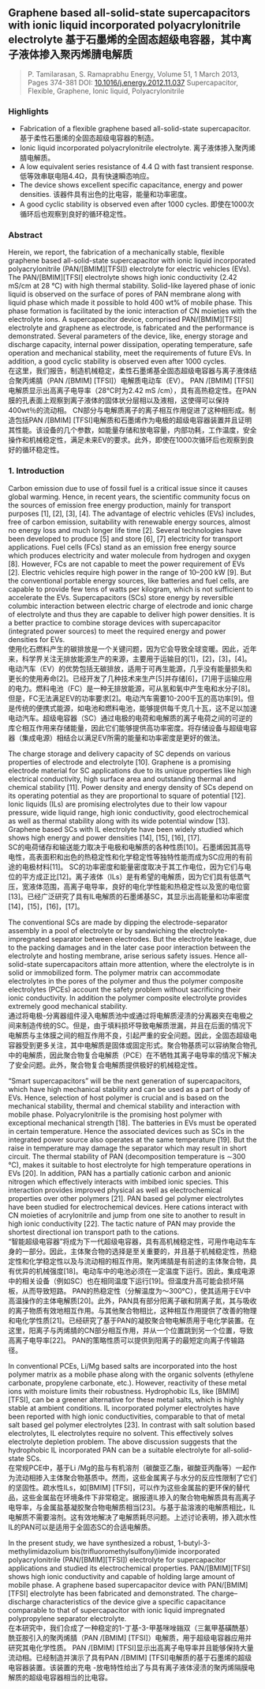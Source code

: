 ## Graphene based all-solid-state supercapacitors with ionic liquid incorporated polyacrylonitrile electrolyte 基于石墨烯的全固态超级电容器，其中离子液体掺入聚丙烯腈电解质

> P. Tamilarasan, S. Ramaprabhu
> Energy, Volume 51, 1 March 2013, Pages 374-381
> DOI: [10.1016/j.energy.2012.11.037](https://10.1016/j.energy.2012.11.037)
> Supercapacitor, Flexible, Graphene, Ionic liquid, Polyacrylonitrile

### Highlights
- Fabrication of a flexible graphene based all-solid-state supercapacitor. 基于柔性石墨烯的全固态超级电容器的制造。
- Ionic liquid incorporated polyacrylonitrile electrolyte. 离子液体掺入聚丙烯腈电解质。
- A low equivalent series resistance of 4.4 Ω with fast transient response. 低等效串联电阻4.4Ω，具有快速瞬态响应。
- The device shows excellent specific capacitance, energy and power densities. 该器件具有出色的比电容，能量和功率密度。
- A good cyclic stability is observed even after 1000 cycles. 即使在1000次循环后也观察到良好的循环稳定性。

### Abstract
Herein, we report, the fabrication of a mechanically stable, flexible graphene based all-solid-state supercapacitor with ionic liquid incorporated polyacrylonitrile (PAN/[BMIM][TFSI]) electrolyte for electric vehicles (EVs). The PAN/[BMIM][TFSI] electrolyte shows high ionic conductivity (2.42 mS/cm at 28 °C) with high thermal stability. Solid-like layered phase of ionic liquid is observed on the surface of pores of PAN membrane along with liquid phase which made it possible to hold 400 wt% of mobile phase. This phase formation is facilitated by the ionic interaction of CN moieties with the electrolyte ions. A supercapacitor device, comprised PAN/[BMIM][TFSI] electrolyte and graphene as electrode, is fabricated and the performance is demonstrated. Several parameters of the device, like, energy storage and discharge capacity, internal power dissipation, operating temperature, safe operation and mechanical stability, meet the requirements of future EVs. In addition, a good cyclic stability is observed even after 1000 cycles.  
在这里，我们报告，制造机械稳定，柔性石墨烯基全固态超级电容器与离子液体结合聚丙烯腈（PAN /[BMIM] [TFSI]）电解质电动车（EV）。 PAN /[BMIM] [TFSI]电解质显示出高离子电导率（28℃时为2.42 mS /cm），具有高热稳定性。在PAN膜的孔表面上观察到离子液体的固体状分层相以及液相，这使得可以保持400wt％的流动相。 CN部分与电解质离子的离子相互作用促进了这种相形成。制造包括PAN /[BMIM] [TFSI]电解质和石墨烯作为电极的超级电容器装置并且证明其性能。该设备的几个参数，如能量存储和放电容量，内部功耗，工作温度，安全操作和机械稳定性，满足未来EV的要求。此外，即使在1000次循环后也观察到良好的循环稳定性。

### 1. Introduction
Carbon emission due to use of fossil fuel is a critical issue since it causes global warming. Hence, in recent years, the scientific community focus on the sources of emission free energy production, mainly for transport purposes [1], [2], [3], [4]. The advantage of electric vehicles (EVs) includes, free of carbon emission, suitability with renewable energy sources, almost no energy loss and much longer life time [2]. Several technologies have been developed to produce [5] and store [6], [7] electricity for transport applications. Fuel cells (FCs) stand as an emission free energy source which produces electricity and water molecule from hydrogen and oxygen [8]. However, FCs are not capable to meet the power requirement of EVs [2]. Electric vehicles require high power in the range of 10–200 kW [9]. But the conventional portable energy sources, like batteries and fuel cells, are capable to provide few tens of watts per kilogram, which is not sufficient to accelerate the EVs. Supercapacitors (SCs) store energy by reversible columbic interaction between electric charge of electrode and ionic charge of electrolyte and thus they are capable to deliver high power densities. It is a better practice to combine storage devices with supercapacitor (integrated power sources) to meet the required energy and power densities for EVs.  
使用化石燃料产生的碳排放是一个关键问题，因为它会导致全球变暖。因此，近年来，科学界关注无排放能源生产的来源，主要用于运输目的[1]，[2]，[3]，[4]。电动汽车（EV）的优势包括无碳排放，适用于可再生能源，几乎没有能量损失和更长的使用寿命[2]。已经开发了几种技术来生产[5]并存储[6]，[7]用于运输应用的电力。燃料电池（FC）是一种无排放能源，可从氢和氧中产生电和水分子[8]。但是，FC无法满足EV的功率要求[2]。电动汽车需要10-200千瓦的高功率[9]。但是传统的便携式能源，如电池和燃料电池，能够提供每千克几十瓦，这不足以加速电动汽车。超级电容器（SC）通过电极的电荷和电解质的离子电荷之间的可逆的库仑相互作用来存储能量，因此它们能够提供高功率密度。将存储设备与超级电容器（集成电源）相结合以满足EV所需的能量和功率密度是更好的做法。

The charge storage and delivery capacity of SC depends on various properties of electrode and electrolyte [10]. Graphene is a promising electrode material for SC applications due to its unique properties like high electrical conductivity, high surface area and outstanding thermal and chemical stability [11]. Power density and energy density of SCs depend on its operating potential as they are proportional to square of potential [12]. Ionic liquids (ILs) are promising electrolytes due to their low vapour pressure, wide liquid range, high ionic conductivity, good electrochemical as well as thermal stability along with its wide potential window [13]. Graphene based SCs with IL electrolyte have been widely studied which shows high energy and power densities [14], [15], [16], [17].  
SC的电荷储存和输送能力取决于电极和电解质的各种性质[10]。石墨烯因其高导电性，高表面积和出色的热稳定性和化学稳定性等独特性能而成为SC应用的有前途的电极材料[11]。 SC的功率密度和能量密度取决于其工作电位，因为它们与电位的平方成正比[12]。离子液体（ILs）是有希望的电解质，因为它们具有低蒸气压，宽液体范围，高离子电导率，良好的电化学性能和热稳定性以及宽的电位窗[13]。已经广泛研究了具有IL电解质的石墨烯基SC，其显示出高能量和功率密度[14]，[15]，[16]，[17]。

The conventional SCs are made by dipping the electrode-separator assembly in a pool of electrolyte or by sandwiching the electrolyte-impregnated separator between electrodes. But the electrolyte leakage, due to the packing damages and in the later case poor interaction between the electrolyte and hosting membrane, arise serious safety issues. Hence all-solid-state supercapacitors attain more attention, where the electrolyte is in solid or immobilized form. The polymer matrix can accommodate electrolytes in the pores of the polymer and thus the polymer composite electrolytes (PCEs) account the safety problem without sacrificing their ionic conductivity. In addition the polymer composite electrolyte provides extremely good mechanical stability.  
通过将电极-分离器组件浸入电解质池中或通过将电解质浸渍的分离器夹在电极之间来制造传统的SC。但是，由于填料损坏导致电解质泄漏，并且在后面的情况下电解质与主体膜之间的相互作用不良，引起严重的安全问题。因此，全固态超级电容器受到更多关注，其中电解质是固体或固定形式。聚合物基质可以容纳聚合物孔中的电解质，因此聚合物复合电解质（PCE）在不牺牲其离子电导率的情况下解决了安全问题。此外，聚合物复合电解质提供极好的机械稳定性。

“Smart supercapacitors” will be the next generation of supercapacitors, which have high mechanical stability and can be used as a part of body of EVs. Hence, selection of host polymer is crucial and is based on the mechanical stability, thermal and chemical stability and interaction with mobile phase. Polyacrylonitrile is the promising host polymer with exceptional mechanical strength [18]. The batteries in EVs must be operated in certain temperature. Hence the associated devices such as SCs in the integrated power source also operates at the same temperature [19]. But the raise in temperature may damage the separator which may result in short circuit. The thermal stability of PAN (decomposition temperature is ∼300 °C), makes it suitable to host electrolyte for high temperature operations in EVs [20]. In addition, PAN has a partially cationic carbon and anionic nitrogen which effectively interacts with imbibed ionic species. This interaction provides improved physical as well as electrochemical properties over other polymers [21]. PAN based gel polymer electrolytes have been studied for electrochemical devices. Here cations interact with CN moieties of acrylonitrile and jump from one site to another to result in high ionic conductivity [22]. The tactic nature of PAN may provide the shortest directional ion transport path to the cations.  
“智能超级电容器”将成为下一代超级电容器，具有高机械稳定性，可用作电动车车身的一部分。因此，主体聚合物的选择是至关重要的，并且基于机械稳定性，热稳定性和化学稳定性以及与流动相的相互作用。聚丙烯腈是有前途的主体聚合物，具有优异的机械强度[18]。电动车中的电池必须在一定温度下运行。因此，集成电源中的相关设备（例如SC）也在相同温度下运行[19]。但温度升高可能会损坏隔板，从而导致短路。 PAN的热稳定性（分解温度为〜300°C），使其适用于EV中高温操作的主体电解质[20]。此外，PAN具有部分阳离子碳和阴离子氮，其与吸收的离子物质有效地相互作用。与其他聚合物相比，这种相互作用提供了改善的物理和电化学性质[21]。已经研究了基于PAN的凝胶聚合物电解质用于电化学装置。在这里，阳离子与丙烯腈的CN部分相互作用，并从一个位置跳到另一个位置，导致高离子电导率[22]。 PAN的策略性质可以提供到阳离子的最短定向离子传输路径。

In conventional PCEs, Li/Mg based salts are incorporated into the host polymer matrix as a mobile phase along with the organic solvents (ethylene carbonate, propylene carbonate, etc.). However, reactivity of these metal ions with moisture limits their robustness. Hydrophobic ILs, like [BMIM][TFSI], can be a greener alternative for these metal salts, which is highly stable at ambient conditions. IL incorporated polymer electrolytes have been reported with high ionic conductivities, comparable to that of metal salt based gel polymer electrolytes [23]. In contrast with salt solution based electrolytes, IL electrolytes require no solvent. This effectively solves electrolyte depletion problem. The above discussion suggests that the hydrophobic IL incorporated PAN can be a suitable electrolyte for all-solid-state SCs.  
在常规PCE中，基于Li /Mg的盐与有机溶剂（碳酸亚乙酯，碳酸亚丙酯等）一起作为流动相掺入主体聚合物基质中。然而，这些金属离子与水分的反应性限制了它们的坚固性。疏水性ILs，如[BMIM] [TFSI]，可以作为这些金属盐的更环保的替代品，这些金属盐在环境条件下非常稳定。据报道IL掺入的聚合物电解质具有高离子电导率，与金属盐基凝胶聚合物电解质相当[23]。与基于盐溶液的电解质相比，IL电解质不需要溶剂。这有效地解决了电解质耗尽问题。上述讨论表明，掺入疏水性IL的PAN可以是适用于全固态SC的合适电解质。

In the present study, we have synthesized a robust, 1-butyl-3-methylimidazolium bis(trifluoromethylsulfonyl)imide incorporated polyacrylonitrile (PAN/[BMIM][TFSI]) electrolyte for supercapacitor applications and studied its electrochemical properties. PAN/[BMIM][TFSI] shows high ionic conductivity and capable of holding large amount of mobile phase. A graphene based supercapacitor device with PAN/[BMIM][TFSI] electrolyte has been fabricated and demonstrated. The charge–discharge characteristics of the device give a specific capacitance comparable to that of supercapacitor with ionic liquid impregnated polypropylene separator electrolyte.  
在本研究中，我们合成了一种稳定的1-丁基-3-甲基咪唑鎓双（三氟甲基磺酰基）酰亚胺引入的聚丙烯腈（PAN /[BMIM] [TFSI]）电解质，用于超级电容器应用并研究其电化学性质。 PAN /[BMIM] [TFSI]显示出高离子电导率并且能够保持大量流动相。已经制造并演示了具有PAN /[BMIM] [TFSI]电解质的基于石墨烯的超级电容器装置。该装置的充电 -放电特性给出了与具有离子液体浸渍的聚丙烯隔膜电解质的超级电容器相当的比电容。